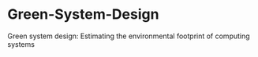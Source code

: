# Green-System-Design
Green system design: Estimating the environmental footprint of computing systems
